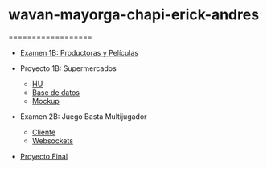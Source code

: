 # wavan-mayorga-chapi-erick-andres
==================

*   [Examen 1B: Productoras y Películas](03-angular/examen1B)

*   Proyecto 1B: Supermercados
    *   [HU](https://bit.ly/3qeY4qM)
    *   [Base de datos](https://bit.ly/3qg6jTC)
    *   [Mockup](https://bit.ly/3qi4F3y)

*   Examen 2B: Juego Basta Multijugador
    *   [Cliente](03-angular/basta)
    *   [Websockets](04-websockets/websockets-basta)

*   [Proyecto Final](#path-proyecto)
